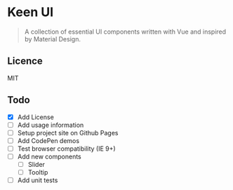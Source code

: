 # Keen UI

> A collection of essential UI components written with Vue and inspired by Material Design.

## Licence
MIT

## Todo
* [x] Add License
* [ ] Add usage information
* [ ] Setup project site on Github Pages
* [ ] Add CodePen demos
* [ ] Test browser compatibility (IE 9+)
* [ ] Add new components
  * [ ] Slider
  * [ ] Tooltip
* [ ] Add unit tests
